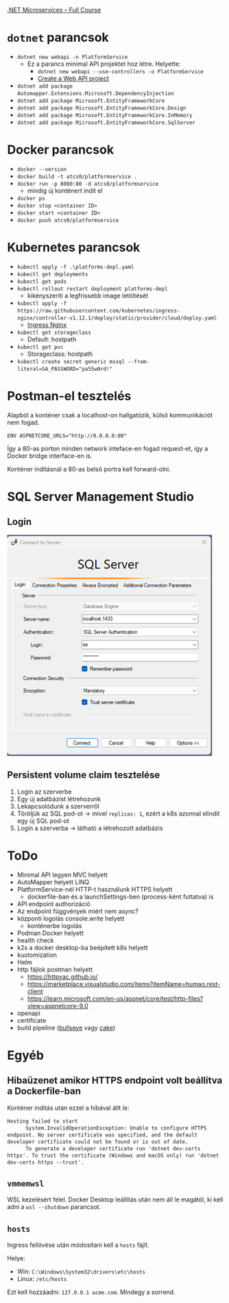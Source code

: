 [.NET Microservices – Full Course](https://www.youtube.com/watch?v=DgVjEo3OGBI&ab_channel=LesJackson)

# `dotnet` parancsok

- `dotnet new webapi -n PlatformService`
    - Ez a parancs minimal API projektet hoz létre. Helyette:
        - `dotnet new webapi --use-controllers -o PlatformService`
        - [Create a Web API project](https://learn.microsoft.com/en-us/aspnet/core/tutorials/first-web-api?view=aspnetcore-9.0&tabs=visual-studio-code#create-a-web-api-project)
- `dotnet add package Automapper.Extensions.Microsoft.DependencyInjection`
- `dotnet add package Microsoft.EntityFrameworkCore`
- `dotnet add package Microsoft.EntityFrameworkCore.Design`
- `dotnet add package Microsoft.EntityFrameworkCore.InMemory`
- `dotnet add package Microsoft.EntityFrameworkCore.SqlServer`

# Docker parancsok

- `docker --version`
- `docker build -t atcs0/platformservice .`
- `docker run -p 8080:80 -d atcs0/platformservice`
    - mindig új konténert indít el
- `docker ps`
- `docker stop <container ID>`
- `docker start <container ID>`
- `docker push atcs0/platformservice`

# Kubernetes parancsok

- `kubectl apply -f .\platforms-depl.yaml`
- `kubectl get deployments`
- `kubectl get pods`
- `kubectl rollout restart deployment platforms-depl`
    - kikényszeríti a legfrissebb image letöltését
- `kubectl apply -f https://raw.githubusercontent.com/kubernetes/ingress-nginx/controller-v1.12.1/deploy/static/provider/cloud/deploy.yaml`
    - [Ingress Nginx](https://kubernetes.github.io/ingress-nginx/deploy/)
- `kubectl get storageclass`
    - Default: hostpath
- `kubectl get pvc`
    - Storageclass: hostpath
- `kubectl create secret generic mssql --from-literal=SA_PASSWORD="pa55w0rd!"`

# Postman-el tesztelés

Alapból a konténer csak a localhost-on hallgatózik, külső kommunikációt nem fogad.

```docker
ENV ASPNETCORE_URLS="http://0.0.0.0:80"
```

Így a 80-as porton minden network inteface-en fogad request-et, így a Docker bridge interface-en is.

Konténer indításnál a 80-as belső portra kell forward-olni.

# SQL Server Management Studio

## Login

![ssms-login](Images/2025-05-20%2023_31_10-Microsoft%20SQL%20Server%20Management%20Studio.png)

## Persistent volume claim tesztelése

1. Login az szerverbe
2. Egy új adatbázist létrehozunk
3. Lekapcsolódunk a szerverről
4. Töröljük az SQL pod-ot -> mivel `replicas: 1`, ezért a k8s azonnal elindít egy új SQL pod-ot
5. Login a szerverba -> látható a létrehozott adatbázis

# ToDo

- Minimal API legyen MVC helyett
- AutoMapper helyett LINQ
- PlatformService-nél HTTP-t használunk HTTPS helyett
    - dockerfile-ban és a launchSettings-ben (process-ként futtatva) is
- API endpoint authorizáció
- Az endpoint függvények miért nem async?
- központi logolás console.write helyett
    - konténerbe logolás
- Podman Docker helyett
- health check
- k2s a docker desktop-ba beépített k8s helyett
- kustomization
- Helm
- http fájlok postman helyett
    - https://httpyac.github.io/
    - https://marketplace.visualstudio.com/items?itemName=humao.rest-client
    - https://learn.microsoft.com/en-us/aspnet/core/test/http-files?view=aspnetcore-9.0
- openapi
- certificate
- build pipeline ([bullseye](https://github.com/adamralph/bullseye) vagy [cake](https://cakebuild.net/))

# Egyéb

## Hibaüzenet amikor HTTPS endpoint volt beállítva a Dockerfile-ban

Konténer indítás után ezzel a hibával állt le:

```
Hosting failed to start
      System.InvalidOperationException: Unable to configure HTTPS endpoint. No server certificate was specified, and the default developer certificate could not be found or is out of date.
      To generate a developer certificate run 'dotnet dev-certs https'. To trust the certificate (Windows and macOS only) run 'dotnet dev-certs https --trust'.
```

## `vmmemwsl`

WSL kezelésért felel. Docker Desktop leállítás után nem áll le magától, ki kell adni a `wsl --shutdown` parancsot.

## `hosts`

Ingress fellövése után módosítani kell a `hosts` fájlt. 

Helye:
- Win: `C:\Windows\System32\drivers\etc\hosts`
- Linux: `/etc/hosts`

Ezt kell hozzáadni: `127.0.0.1 acme.com`. Mindegy a sorrend. 